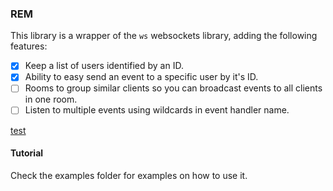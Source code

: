 ### REM

This library is a wrapper of the `ws` websockets library, adding the following features:
- [x] Keep a list of users identified by an ID.
- [x] Ability to easy send an event to a specific user by it's ID.
- [ ] Rooms to group similar clients so you can broadcast events to all clients in one room.
- [ ] Listen to multiple events using wildcards in event handler name.

[test](docs/schemas/eventSchema.md)

#### Tutorial
Check the examples folder for examples on how to use it.

